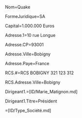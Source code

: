 Nom=Quake

FormeJuridique=SA

Capital=1.000.000 Euros

Adresse.1=10 rue Longue

Adresse.CP=93001

Adresse.Ville=Bobigny

Adresse.Paye=France
 
RCS.#=RCS BOBIGNY 321 123 312

RCS.Adresse.Ville=Bobigny

Dirigeant1.=[ID/Marie_Matignon.md]

Dirigeant1.Titre=Président

=[ID/Type_Société.md]  

